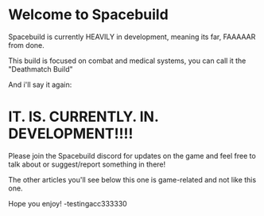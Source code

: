 # Welcome to Spacebuild

Spacebuild is currently HEAVILY in development, meaning its far, FAAAAAR from done.

This build is focused on combat and medical systems, you can call it the "Deathmatch Build"

And i'll say it again:
# IT. IS. CURRENTLY. IN. DEVELOPMENT!!!!
Please join the Spacebuild discord for updates on the game and feel free to talk about or suggest/report something in there!

The other articles you'll see below this one is game-related and not like this one.

Hope you enjoy!
-testingacc333330
